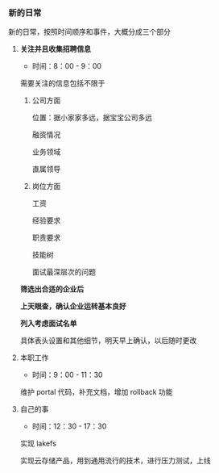 ### 新的日常

新的日常，按照时间顺序和事件，大概分成三个部分

1. **关注并且收集招聘信息**

   + 时间：8：00 - 9：00

   需要关注的信息包括不限于

   1. 公司方面

      位置：据小家家多远，据宝宝公司多远

      融资情况

      业务领域

      直属领导

   2. 岗位方面

      工资

      经验要求

      职责要求

      技能树

      面试最深层次的问题

   **筛选出合适的企业后**

   **上天眼查，确认企业运转基本良好**

   **列入考虑面试名单**

   具体表头设置和其他细节，明天早上确认，以后随时更改

2. 本职工作

   + 时间：9：00 - 11：30

   维护 portal 代码，补充文档，增加 rollback 功能

3. 自己的事

   + 时间：12：30 - 17：30

   实现 lakefs 

   实现云存储产品，用到通用流行的技术，进行压力测试，上线

   

   